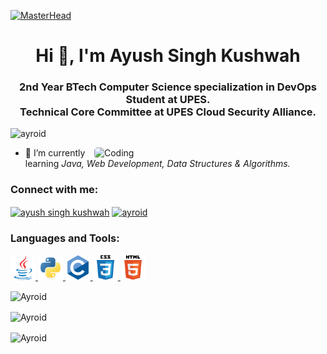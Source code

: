 [![MasterHead](https://mir-s3-cdn-cf.behance.net/project_modules/max_1200/79731568097599.5b50bca477735.jpg)](https://Ayroid.io)

<h1 align="center">Hi 👋, I'm Ayush Singh Kushwah</h1>
<h3 align="center">2nd Year BTech Computer Science specialization in DevOps Student at UPES.<br>Technical Core Committee at UPES Cloud Security Alliance.</h3>

<p align="left"> <img src="https://komarev.com/ghpvc/?username=ayroid&label=Profile%20views&color=0e75b6&style=flat" alt="ayroid" /> </p>

<img align="right" alt="Coding" width="370" style="border-radius:5px" src="https://miro.medium.com/max/1400/1*lhOax3cZATGZwEhG0uTYRA.gif">

- 🌱 I’m currently learning *Java, Web Development, Data Structures & Algorithms.*

<h3 align="left">Connect with me:</h3>
<p align="left">
<a href="https://www.linkedin.com/in/ayush-singh-kushwah-0a42aa221/" target="blank"><img align="center" src="https://raw.githubusercontent.com/rahuldkjain/github-profile-readme-generator/master/src/images/icons/Social/linked-in-alt.svg" alt="ayush singh kushwah" height="30" width="40" /></a>
<a href="https://www.hackerrank.com/ayroid" target="blank"><img align="center" src="https://raw.githubusercontent.com/rahuldkjain/github-profile-readme-generator/master/src/images/icons/Social/hackerrank.svg" alt="ayroid" height="30" width="40" /></a>
</p>

<h3 align="left">Languages and Tools:</h3>
<p align="left"> <a href="https://www.java.com" target="_blank" rel="noreferrer"> <img src="https://raw.githubusercontent.com/devicons/devicon/master/icons/java/java-original.svg" alt="java" width="40" height="40"/> <a href="https://www.python.org" target="_blank" rel="noreferrer"> <img src="https://raw.githubusercontent.com/devicons/devicon/master/icons/python/python-original.svg" alt="python" width="40" height="40"/> </a> <a href="https://www.cprogramming.com/" target="_blank" rel="noreferrer"> <img src="https://raw.githubusercontent.com/devicons/devicon/master/icons/c/c-original.svg" alt="c" width="40" height="40"/> </a> <a href="https://www.w3schools.com/css/" target="_blank" rel="noreferrer"> <img src="https://raw.githubusercontent.com/devicons/devicon/master/icons/css3/css3-original-wordmark.svg" alt="css3" width="40" height="40"/> </a> <a href="https://www.w3.org/html/" target="_blank" rel="noreferrer"> <img src="https://raw.githubusercontent.com/devicons/devicon/master/icons/html5/html5-original-wordmark.svg" alt="html5" width="40" height="40"/> </a>  </a> </p>

<p><img align="center" src="https://github-readme-stats.vercel.app/api/top-langs?username=Ayroid&show_icons=true&locale=en&layout=compact&theme=midnight-purple" alt="Ayroid" /></p>

<p><img align="center" src="https://github-readme-stats.vercel.app/api?username=ayroid&show_icons=true&locale=en&layout=compact&theme=midnight-purple" alt="Ayroid" />

<img align="center" src="https://github-readme-streak-stats.herokuapp.com/?user=ayroid&layout=compact&theme=midnight-purple" alt="Ayroid" /></p>

